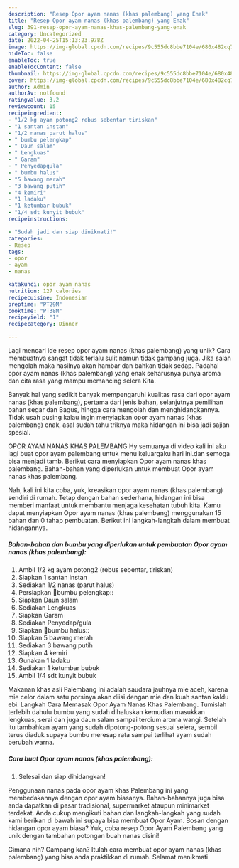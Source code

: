 ```yaml
---
description: "Resep Opor ayam nanas (khas palembang) yang Enak"
title: "Resep Opor ayam nanas (khas palembang) yang Enak"
slug: 391-resep-opor-ayam-nanas-khas-palembang-yang-enak
category: Uncategorized
date: 2022-04-25T15:13:23.978Z
image: https://img-global.cpcdn.com/recipes/9c555dc8bbe7104e/680x482cq70/opor-ayam-nanas-khas-palembang-foto-resep-utama.jpg
hideToc: false
enableToc: true
enableTocContent: false
thumbnail: https://img-global.cpcdn.com/recipes/9c555dc8bbe7104e/680x482cq70/opor-ayam-nanas-khas-palembang-foto-resep-utama.jpg
cover: https://img-global.cpcdn.com/recipes/9c555dc8bbe7104e/680x482cq70/opor-ayam-nanas-khas-palembang-foto-resep-utama.jpg
author: Admin
authorAv: notfound
ratingvalue: 3.2
reviewcount: 15
recipeingredient:
- "1/2 kg ayam potong2 rebus sebentar tiriskan"
- "1 santan instan"
- "1/2 nanas parut halus"
- " bumbu pelengkap"
- " Daun salam"
- " Lengkuas"
- " Garam"
- " Penyedapgula"
- " bumbu halus"
- "5 bawang merah"
- "3 bawang putih"
- "4 kemiri"
- "1 ladaku"
- "1 ketumbar bubuk"
- "1/4 sdt kunyit bubuk"
recipeinstructions:

- "Sudah jadi dan siap dinikmati!"
categories:
- Resep
tags:
- opor
- ayam
- nanas

katakunci: opor ayam nanas 
nutrition: 127 calories
recipecuisine: Indonesian
preptime: "PT29M"
cooktime: "PT38M"
recipeyield: "1"
recipecategory: Dinner

---
```





Lagi mencari ide resep opor ayam nanas (khas palembang) yang unik? Cara membuatnya sangat tidak terlalu sulit namun tidak gampang juga. Jika salah mengolah maka hasilnya akan hambar dan bahkan tidak sedap. Padahal opor ayam nanas (khas palembang) yang enak seharusnya punya aroma dan cita rasa yang mampu memancing selera Kita.





Banyak hal yang sedikit banyak mempengaruhi kualitas rasa dari opor ayam nanas (khas palembang), pertama dari jenis bahan, selanjutnya pemilihan bahan segar dan Bagus, hingga cara mengolah dan menghidangkannya. Tidak usah pusing kalau ingin menyiapkan opor ayam nanas (khas palembang) enak,      asal sudah tahu triknya maka hidangan ini bisa jadi sajian spesial.














OPOR AYAM NANAS KHAS PALEMBANG Hy semuanya di video kali ini aku lagi buat opor ayam palembang untuk menu keluargaku hari ini.dan semoga bisa menjadi tamb. Berikut cara menyiapkan Opor ayam nanas khas palembang. Bahan-bahan yang diperlukan untuk membuat Opor ayam nanas khas palembang.






Nah, kali ini kita coba, yuk, kreasikan opor ayam nanas (khas palembang) sendiri di rumah. Tetap dengan bahan sederhana, hidangan ini bisa memberi manfaat untuk membantu menjaga kesehatan tubuh kita. Kamu dapat menyiapkan Opor ayam nanas (khas palembang) menggunakan 15 bahan dan 0 tahap pembuatan. Berikut ini langkah-langkah dalam membuat hidangannya.

<!--inarticleads1-->

##### Bahan-bahan dan bumbu yang diperlukan untuk pembuatan Opor ayam nanas (khas palembang):

1. Ambil 1/2 kg ayam potong2 (rebus sebentar, tiriskan)
1. Siapkan 1 santan instan
1. Sediakan 1/2 nanas (parut halus)
1. Persiapkan  🍲bumbu pelengkap::
1. Siapkan  Daun salam
1. Sediakan  Lengkuas
1. Siapkan  Garam
1. Sediakan  Penyedap/gula
1. Siapkan  🍲bumbu halus::
1. Siapkan 5 bawang merah
1. Sediakan 3 bawang putih
1. Siapkan 4 kemiri
1. Gunakan 1 ladaku
1. Sediakan 1 ketumbar bubuk
1. Ambil 1/4 sdt kunyit bubuk


Makanan khas asli Palembang ini adalah saudara jauhnya mie aceh, karena mie celor dalam satu porsinya akan diisi dengan mie dan kuah santan kaldu ebi. Langkah Cara Memasak Opor Ayam Nanas Khas Palembang. Tumislah terlebih dahulu bumbu yang sudah dihaluskan kemudian masukkan lengkuas, serai dan juga daun salam sampai tercium aroma wangi. Setelah itu tambahkan ayam yang sudah dipotong-potong sesuai selera, sembil terus diaduk supaya bumbu meresap rata sampai terlihat ayam sudah berubah warna. 

<!--inarticleads2-->

##### Cara buat Opor ayam nanas (khas palembang):


1. Selesai dan siap dihidangkan!

Penggunaan nanas pada opor ayam khas Palembang ini yang membedakannya dengan opor ayam biasanya. Bahan-bahannya juga bisa anda dapatkan di pasar tradisional, supermarket ataupun minimarket terdekat. Anda cukup mengikuti bahan dan langkah-langkah yang sudah kami berikan di bawah ini supaya bisa membuat Opor Ayam. Bosan dengan hidangan opor ayam biasa? Yuk, coba resep Opor Ayam Palembang yang unik dengan tambahan potongan buah nanas disini! 

Gimana nih? Gampang kan? Itulah cara membuat opor ayam nanas (khas palembang) yang bisa anda praktikkan di rumah. Selamat menikmati
